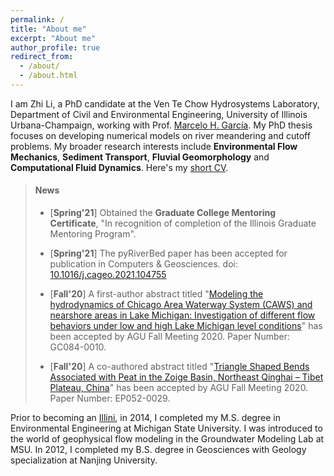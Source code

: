 ```yaml
---
permalink: /
title: "About me"
excerpt: "About me"
author_profile: true
redirect_from: 
  - /about/
  - /about.html
---
```


I am Zhi Li, a PhD candidate at the Ven Te Chow Hydrosystems Laboratory, Department of Civil and Environmental Engineering, University of Illinois Urbana-Champaign, working with Prof. [Marcelo H. García](https://cee.illinois.edu/directory/profile/mhgarcia). My PhD thesis focuses on developing numerical models on river meandering and cutoff problems. My broader research interests include **Environmental Flow Mechanics**, **Sediment Transport**, **Fluvial Geomorphology** and **Computational Fluid Dynamics**. Here's my [short CV](https://zhilihydro.github.io/cv/).

> #### News
>  - [**Spring'21**] Obtained the **Graduate College Mentoring Certificate**, "In recognition of completion of the Illinois Graduate Mentoring Program".
>
>  - [**Spring'21**] The pyRiverBed paper has been accepted for publication in Computers & Geosciences. doi: [10.1016/j.cageo.2021.104755](https://doi.org/10.1016/j.cageo.2021.104755)
>
>  - [**Fall'20**] A first-author abstract titled "[Modeling the hydrodynamics of Chicago Area Waterway System (CAWS) and nearshore areas in Lake Michigan: Investigation of different flow behaviors under low and high Lake Michigan level conditions](https://agu.confex.com/agu/fm20/meetingapp.cgi/Paper/758967)" has been accepted by AGU Fall Meeting 2020. Paper Number: GC084-0010.
>
>  - [**Fall'20**] A co-authored abstract titled "[Triangle Shaped Bends Associated with Peat in the Zoige Basin, Northeast Qinghai – Tibet Plateau, China](https://agu.confex.com/agu/fm20/meetingapp.cgi/Paper/769357)" has been accepted by AGU Fall Meeting 2020. Paper Number: EP052-0029.


Prior to becoming an [Illini](https://fightingillini.com/), in 2014, I completed my M.S. degree in Environmental Engineering at Michigan State University. I was introduced to the world of geophysical flow modeling in the Groundwater Modeling Lab at MSU. In 2012, I completed my B.S. degree in Geosciences with Geology specialization at Nanjing University. 

